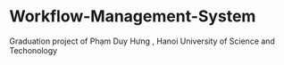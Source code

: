 # Workflow-Management-System
Graduation project of Phạm Duy Hưng , Hanoi University of Science and Techonology
